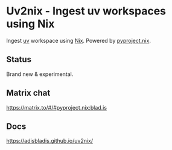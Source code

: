 # Uv2nix - Ingest uv workspaces using Nix

Ingest [uv](https://docs.astral.sh/uv/) workspace using [Nix](https://nixos.org/).
Powered by [pyproject.nix](https://nix-community.github.io/pyproject.nix/).

## Status

Brand new & experimental.

## Matrix chat

https://matrix.to/#/#pyproject.nix:blad.is


## Docs

https://adisbladis.github.io/uv2nix/
